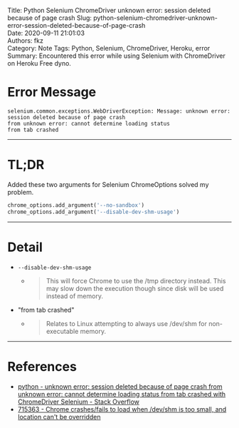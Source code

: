 Title: Python Selenium ChromeDriver unknown error: session deleted because of page crash
Slug: python-selenium-chromedriver-unknown-error-session-deleted-because-of-page-crash  
Date: 2020-09-11 21:01:03  
Authors: fkz  
Category: Note 
Tags: Python, Selenium, ChromeDriver, Heroku, error
Summary: Encountered this error while using Selenium with ChromeDriver on Heroku Free dyno.


# Error Message

```text
selenium.common.exceptions.WebDriverException: Message: unknown error: session deleted because of page crash
from unknown error: cannot determine loading status
from tab crashed
```

---

# TL;DR

Added these two arguments for Selenium ChromeOptions solved my problem.

```python
chrome_options.add_argument('--no-sandbox')
chrome_options.add_argument('--disable-dev-shm-usage')
```

---

# Detail

- `--disable-dev-shm-usage`
    - > This will force Chrome to use the /tmp directory instead. This may slow down the execution though since disk will be used instead of memory.
- "from tab crashed"
    - > Relates to Linux attempting to always use /dev/shm for non-executable memory.

---

# References

- [python - unknown error: session deleted because of page crash from unknown error: cannot determine loading status from tab crashed with ChromeDriver Selenium - Stack Overflow](https://stackoverflow.com/questions/53902507/unknown-error-session-deleted-because-of-page-crash-from-unknown-error-cannot)
- [715363 - Chrome crashes/fails to load when /dev/shm is too small, and location can't be overridden](https://bugs.chromium.org/p/chromium/issues/detail?id=715363)
